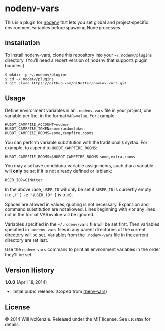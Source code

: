 # nodenv-vars

This is a plugin for [nodenv](https://github.com/OiNutter/nodenv)
that lets you set global and project-specific environment variables
before spawning Node processes.

## Installation

To install nodenv-vars, clone this repository into your
`~/.nodenv/plugins` directory. (You'll need a recent version of nodenv
that supports plugin bundles.)

    $ mkdir -p ~/.nodenv/plugins
    $ cd ~/.nodenv/plugins
    $ git clone https://github.com/OiNutter/nodenv-vars.git

## Usage

Define environment variables in an `.nodenv-vars` file in your project,
one variable per line, in the format `VAR=value`. For example:

    HUBOT_CAMPFIRE_ACCOUNT=nodenv
    HUBOT_CAMPFIRE_TOKEN=somerandomtoken
    HUBOT_CAMPFIRE_ROOMS=some,campfire,rooms

You can perform variable substitution with the traditional `$`
syntax. For example, to append to `HUBOT_CAMPFIRE_ROOMS`:

    HUBOT_CAMPFIRE_ROOMS=$HUBOT_CAMPFIRE_ROOMS:some,extra,rooms

You may also have conditional variable assignments, such that a
variable will **only** be set if it is not already defined or is blank:

    USER_ID?=OiNutter

In the above case, `USER_ID` will only be set if `$USER_ID` is
currently empty (i.e., if `[ -z "$USER_ID" ]` is true).

Spaces are allowed in values; quoting is not necessary. Expansion and
command substitution are not allowed. Lines beginning with `#` or any
lines not in the format VAR=value will be ignored.

Variables specified in the `~/.nodenv/vars` file will be set
first. Then variables specified in `.nodenv-vars` files in any parent
directories of the current directory will be set. Variables from the
`.nodenv-vars` file in the current directory are set last.

Use the `nodenv vars` command to print all environment variables in the
order they'll be set.

## Version History

**1.0.0** (April 18, 2014)

* Initial public release. (Copied from [rbenv-vars](http://github.com/sstephenson/rbenv-vars))

## License

&copy; 2014 Will McKenzie. Released under the MIT license. See
`LICENSE` for details.
